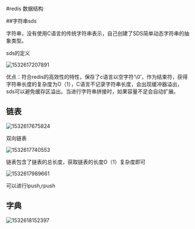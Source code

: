#redis 数据结构

##字符串sds

字符串，没有使用C语言的传统字符串表示，自己创建了SDS简单动态字符串的抽象类型。

sds的定义

![1532617207891](E:\mydairy\框架\sds.png)

优点：符合redis的高效性的特性，保存了c语言以空字符‘\0’，作为结束符，获得字符串长度的复杂度为O（1），C语言不记录字符串长度，会出现缓冲器溢出，sds可以避免缓存区溢出。当进行字符串拼接时，如果容量不足会自动扩展。

## 链表

![1532617675824](E:\mydairy\框架\链表.png)

双向链表

![1532617740553](E:\mydairy\框架\链表结构.png)

链表包含了链表的总长度，获取链表的长度O（1）复杂度即可

![1532617989661](E:\mydairy\框架\无环双向链表.png)

可以进行lpush,rpush

## 字典

![1532618152397](E:\mydairy\框架\字典.png)